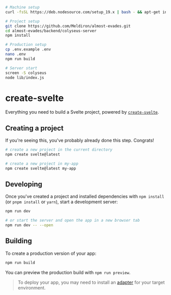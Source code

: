 ```sh
# Machine setup
curl -fsSL https://deb.nodesource.com/setup_19.x | bash - && apt-get install -y nodejs

# Project setup
git clone https://github.com/Meldiron/almost-evades.git
cd almost-evades/backend/colyseus-server
npm install

# Production setup
cp .env.example .env
nano .env
npm run build

# Server start
screen -S colyseus
node lib/index.js
```

# create-svelte

Everything you need to build a Svelte project, powered by [`create-svelte`](https://github.com/sveltejs/kit/tree/master/packages/create-svelte).

## Creating a project

If you're seeing this, you've probably already done this step. Congrats!

```bash
# create a new project in the current directory
npm create svelte@latest

# create a new project in my-app
npm create svelte@latest my-app
```

## Developing

Once you've created a project and installed dependencies with `npm install` (or `pnpm install` or `yarn`), start a development server:

```bash
npm run dev

# or start the server and open the app in a new browser tab
npm run dev -- --open
```

## Building

To create a production version of your app:

```bash
npm run build
```

You can preview the production build with `npm run preview`.

> To deploy your app, you may need to install an [adapter](https://kit.svelte.dev/docs/adapters) for your target environment.

